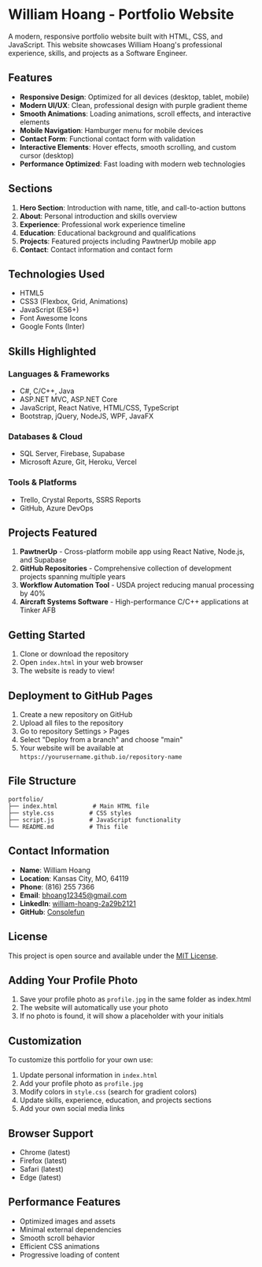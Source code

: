 # William Hoang - Portfolio Website

A modern, responsive portfolio website built with HTML, CSS, and JavaScript. This website showcases William Hoang's professional experience, skills, and projects as a Software Engineer.

## Features

- **Responsive Design**: Optimized for all devices (desktop, tablet, mobile)
- **Modern UI/UX**: Clean, professional design with purple gradient theme
- **Smooth Animations**: Loading animations, scroll effects, and interactive elements
- **Mobile Navigation**: Hamburger menu for mobile devices
- **Contact Form**: Functional contact form with validation
- **Interactive Elements**: Hover effects, smooth scrolling, and custom cursor (desktop)
- **Performance Optimized**: Fast loading with modern web technologies

## Sections

1. **Hero Section**: Introduction with name, title, and call-to-action buttons
2. **About**: Personal introduction and skills overview
3. **Experience**: Professional work experience timeline
4. **Education**: Educational background and qualifications
5. **Projects**: Featured projects including PawtnerUp mobile app
6. **Contact**: Contact information and contact form

## Technologies Used

- HTML5
- CSS3 (Flexbox, Grid, Animations)
- JavaScript (ES6+)
- Font Awesome Icons
- Google Fonts (Inter)

## Skills Highlighted

### Languages & Frameworks
- C#, C/C++, Java
- ASP.NET MVC, ASP.NET Core
- JavaScript, React Native, HTML/CSS, TypeScript
- Bootstrap, jQuery, NodeJS, WPF, JavaFX

### Databases & Cloud
- SQL Server, Firebase, Supabase
- Microsoft Azure, Git, Heroku, Vercel

### Tools & Platforms
- Trello, Crystal Reports, SSRS Reports
- GitHub, Azure DevOps

## Projects Featured

1. **PawtnerUp** - Cross-platform mobile app using React Native, Node.js, and Supabase
2. **GitHub Repositories** - Comprehensive collection of development projects spanning multiple years
3. **Workflow Automation Tool** - USDA project reducing manual processing by 40%
4. **Aircraft Systems Software** - High-performance C/C++ applications at Tinker AFB

## Getting Started

1. Clone or download the repository
2. Open `index.html` in your web browser
3. The website is ready to view!

## Deployment to GitHub Pages

1. Create a new repository on GitHub
2. Upload all files to the repository
3. Go to repository Settings > Pages
4. Select "Deploy from a branch" and choose "main"
5. Your website will be available at `https://yourusername.github.io/repository-name`

## File Structure

```
portfolio/
├── index.html          # Main HTML file
├── style.css          # CSS styles
├── script.js          # JavaScript functionality
└── README.md          # This file
```

## Contact Information

- **Name**: William Hoang
- **Location**: Kansas City, MO, 64119
- **Phone**: (816) 255 7366
- **Email**: bhoang12345@gmail.com
- **LinkedIn**: [william-hoang-2a29b2121](https://www.linkedin.com/in/william-hoang-2a29b2121/)
- **GitHub**: [Consolefun](https://github.com/Consolefun?tab=repositories)

## License

This project is open source and available under the [MIT License](LICENSE).

## Adding Your Profile Photo

1. Save your profile photo as `profile.jpg` in the same folder as index.html
2. The website will automatically use your photo
3. If no photo is found, it will show a placeholder with your initials

## Customization

To customize this portfolio for your own use:

1. Update personal information in `index.html`
2. Add your profile photo as `profile.jpg`
3. Modify colors in `style.css` (search for gradient colors)
4. Update skills, experience, education, and projects sections
5. Add your own social media links

## Browser Support

- Chrome (latest)
- Firefox (latest)
- Safari (latest)
- Edge (latest)

## Performance Features

- Optimized images and assets
- Minimal external dependencies
- Smooth scroll behavior
- Efficient CSS animations
- Progressive loading of content